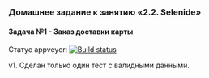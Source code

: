 ### Домашнее задание к занятию «2.2. Selenide»
#### Задача №1 - Заказ доставки карты
Статус appveyor: [![Build status](https://ci.appveyor.com/api/projects/status/3rwomlmbg2fdw79j/branch/master?svg=true)](https://ci.appveyor.com/project/z88m/netology-aqa22/branch/master)

v1. Сделан только один тест с валидными данными.